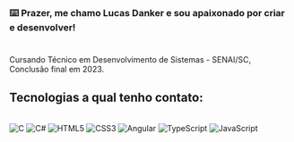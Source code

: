 ### ⌨️ Prazer, me chamo Lucas Danker e sou apaixonado por criar e desenvolver!

#

Cursando Técnico em Desenvolvimento de Sistemas - SENAI/SC, Conclusão final em 2023.

<!--<div align="center">
    <a href="https://github.com/SrEmpala">
    <img height="180em" src="https://github-readme-stats.vercel.app/api?username=SrEmpala&show_icons=true&theme=great-gatsby"/>
    <img height="180em" src="https://github-readme-stats.vercel.app/api/top-langs/?username=SrEmpala&layout=compact&theme=great-gatsby"/>
</div> -->

## Tecnologias a qual tenho contato:

<div style="display: inline_block"><br>
    <img alt="C" src="https://img.shields.io/badge/c-%2300599C.svg?style=for-the-badge&logo=c&logoColor=white">
    <img alt="C#" src="https://img.shields.io/badge/C%23-239120?style=for-the-badge&logo=c-sharp&logoColor=white">
    <img alt="HTML5" src="https://img.shields.io/badge/HTML5-E34F26?style=for-the-badge&logo=html5&logoColor=white">
    <img alt="CSS3" src="https://img.shields.io/badge/CSS3-1572B6?style=for-the-badge&logo=css3&logoColor=white">
    <img alt="Angular" src="https://img.shields.io/badge/Angular-DD0031?style=for-the-badge&logo=angular&logoColor=white">
    <img alt="TypeScript" src="https://img.shields.io/badge/TypeScript-007ACC?style=for-the-badge&logo=typescript&logoColor=white">
    <img alt="JavaScript" src="https://img.shields.io/badge/JavaScript-F7DF1E?style=for-the-badge&logo=javascript&logoColor=black">
</div> <br>
